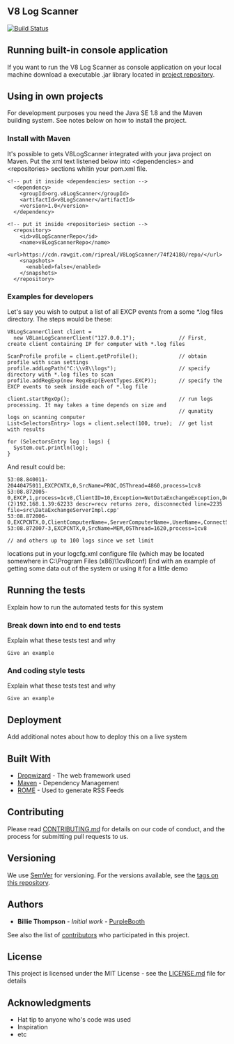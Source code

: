 ## V8 Log Scanner
[![Build Status](https://travis-ci.org/ripreal/V8LogScanner.svg?branch=master)](https://travis-ci.org/ripreal/V8LogScanner)

## Running built-in console application

If you want to run the V8 Log Scanner as console application on your local machine download a executable .jar library located in [project repository](https://github.com/ripreal/V8LogScanner/tree/master/repo/org/v8LogScanner/v8LogScanner/1.0).

## Using in own projects

For development purposes you need the Java SE 1.8  and the Maven building system. See notes below on how to install the project.

### Install with Maven

It's possible to gets V8LogScanner integrated with your java project on Maven. Put the xml text listened below into \<dependencies\> and \<repositories\> sections whitin your pom.xml file.

```
<!-- put it inside <dependencies> section -->
  <dependency>
    <groupId>org.v8LogScanner</groupId>
    <artifactId>v8LogScanner</artifactId>
    <version>1.0</version>      
  </dependency>

<!-- put it inside <repositories> section -->
  <repository>
    <id>v8LogScannerRepo</id>
    <name>v8LogScannerRepo</name>
    <url>https://cdn.rawgit.com/ripreal/V8LogScanner/74f24180/repo/</url>
    <snapshots>
      <enabled>false</enabled>
    </snapshots>
  </repository>
```

### Examples for developers 

Let's say you wish to output a list of all EXCP events from a some \*.log files directory. The steps would be these:

```
V8LogScannerClient client =
  new V8LanLogScannerClient("127.0.0.1");              // First, create client containing IP for computer with *.log files

ScanProfile profile = client.getProfile();             // obtain profile with scan settings
profile.addLogPath("C:\\v8\\logs");                    // specify directory with *.log files to scan 
profile.addRegExp(new RegxExp(EventTypes.EXCP));       // specify the EXCP events to seek inside each of *.log file

client.startRgxOp();                                   // run logs processing. It may takes a time depends on size and
                                                       // qunatity logs on scanning computer
List<SelectorsEntry> logs = client.select(100, true);  // get list with results 

for (SelectorsEntry log : logs) {
  System.out.println(log);
}
```
And result could be:
```
53:08.840011-20440475011,EXCPCNTX,0,SrcName=PROC,OSThread=4860,process=1cv8
53:08.872005-0,EXCP,1,process=1cv8,ClientID=10,Exception=NetDataExchangeException,Descr='server_addr=(2)192.168.1.39:62233 descr=recv returns zero, disconnected line=2235 file=src\DataExchangeServerImpl.cpp'
53:08.872006-0,EXCPCNTX,0,ClientComputerName=,ServerComputerName=,UserName=,ConnectString=
53:08.872007-3,EXCPCNTX,0,SrcName=MEM,OSThread=1620,process=1cv8

// and others up to 100 logs since we set limit   
```


locations put in your logcfg.xml configure file (which may be located somewhere in C:\Program Files (x86)\1cv8\conf)
End with an example of getting some data out of the system or using it for a little demo

## Running the tests

Explain how to run the automated tests for this system

### Break down into end to end tests

Explain what these tests test and why

```
Give an example
```

### And coding style tests

Explain what these tests test and why

```
Give an example
```

## Deployment

Add additional notes about how to deploy this on a live system

## Built With

* [Dropwizard](http://www.dropwizard.io/1.0.2/docs/) - The web framework used
* [Maven](https://maven.apache.org/) - Dependency Management
* [ROME](https://rometools.github.io/rome/) - Used to generate RSS Feeds

## Contributing

Please read [CONTRIBUTING.md](https://gist.github.com/PurpleBooth/b24679402957c63ec426) for details on our code of conduct, and the process for submitting pull requests to us.

## Versioning

We use [SemVer](http://semver.org/) for versioning. For the versions available, see the [tags on this repository](https://github.com/your/project/tags). 

## Authors

* **Billie Thompson** - *Initial work* - [PurpleBooth](https://github.com/PurpleBooth)

See also the list of [contributors](https://github.com/your/project/contributors) who participated in this project.

## License

This project is licensed under the MIT License - see the [LICENSE.md](LICENSE.md) file for details

## Acknowledgments

* Hat tip to anyone who's code was used
* Inspiration
* etc
